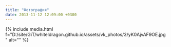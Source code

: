 ```yaml
---
title: "Фотография"
date: 2013-11-12 12:09:00 +0300
---
```



{% include media.html f="D:/site/GiT/whiteldragon.github.io/assets/vk_photos/3/yK0AjvAF9OE.jpg" alt="" %}
